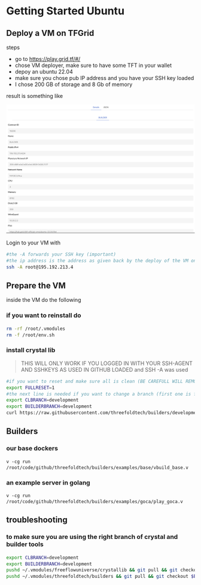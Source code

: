 # Getting Started Ubuntu

## Deploy a VM on TFGrid

steps

- go to https://play.grid.tf/#/
- chose VM deployer, make sure to have some TFT in your wallet
- depoy an ubuntu 22.04
- make sure you chose pub IP address and you have your SSH key loaded
- I chose 200 GB of storage and 8 Gb of memory

result is something like

![](img/play_ubuntu_done.png)  

Login to your VM with

```bash
#the -A forwards your SSH key (important)
#the ip address is the address as given back by the deploy of the VM on threefold play
ssh -A root@195.192.213.4
```

## Prepare the VM

inside the VM do the following

### if you want to reinstall do

```bash
rm -rf /root/.vmodules
rm -f /root/env.sh
```

### install crystal lib

> THIS WILL ONLY WORK IF YOU LOGGED IN WITH YOUR SSH-AGENT AND SSHKEYS AS USED IN GITHUB LOADED and SSH -A was used

```bash
#if you want to reset and make sure all is clean (BE CAREFULL WILL REMOVE CODE DIRS)
export FULLRESET=1
#the next line is needed if you want to change a branch (first one is for crylstallib, 2nd builders)
export CLBRANCH=development
export BUILDERBRANCH=development
curl https://raw.githubusercontent.com/threefoldtech/builders/development/scripts/install.sh > /tmp/install.sh && bash /tmp/install.sh
```


## Builders

### our base dockers

```
v -cg run  /root/code/github/threefoldtech/builders/examples/base/vbuild_base.v
```


### an example server in golang

```
v -cg run /root/code/github/threefoldtech/builders/examples/goca/play_goca.v
```


## troubleshooting

### to make sure you are using the right branch of crystal and builder tools

```bash
export CLBRANCH=development
export BUILDERBRANCH=development
pushd ~/.vmodules/freeflowuniverse/crystallib && git pull && git checkout $CLBRANCH && popd
pushd ~/.vmodules/threefoldtech/builders && git pull && git checkout $BUILDERBRANCH && popd
```


